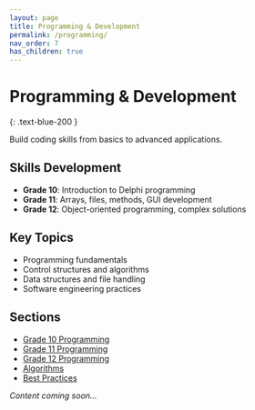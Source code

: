 ```yaml
---
layout: page
title: Programming & Development
permalink: /programming/
nav_order: 7
has_children: true
---
```


# Programming & Development
{: .text-blue-200 }

Build coding skills from basics to advanced applications.

## Skills Development
- **Grade 10**: Introduction to Delphi programming
- **Grade 11**: Arrays, files, methods, GUI development  
- **Grade 12**: Object-oriented programming, complex solutions

## Key Topics
- Programming fundamentals
- Control structures and algorithms
- Data structures and file handling
- Software engineering practices

## Sections
- [Grade 10 Programming](./grade10)
- [Grade 11 Programming](./grade11)
- [Grade 12 Programming](./grade12)
- [Algorithms](./algorithms)
- [Best Practices](./best-practices)

*Content coming soon...*
